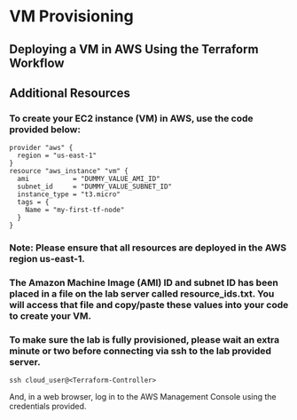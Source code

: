 # VM Provisioning
## Deploying a VM in AWS Using the Terraform Workflow
## Additional Resources
### To create your EC2 instance (VM) in AWS, use the code provided below:

    provider "aws" {
      region = "us-east-1"
    }
    resource "aws_instance" "vm" {
      ami           = "DUMMY_VALUE_AMI_ID"
      subnet_id     = "DUMMY_VALUE_SUBNET_ID"
      instance_type = "t3.micro"
      tags = {
        Name = "my-first-tf-node"
      }
    }
    
### **Note: Please ensure that all resources are deployed in the AWS region us-east-1.**

### The Amazon Machine Image (AMI) ID and subnet ID has been placed in a file on the lab server called resource_ids.txt. You will access that file and copy/paste these values into your code to create your VM.

### To make sure the lab is fully provisioned, please wait an extra minute or two before connecting via ssh to the lab provided server.

    ssh cloud_user@<Terraform-Controller>
    
And, in a web browser, log in to the AWS Management Console using the credentials provided.
